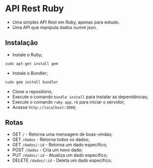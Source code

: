 # API Rest Ruby

- Uma simples API Rest em Ruby, apenas para estudo.
- Uma API que manipula dados numm json.

## Instalação

- Instale o Ruby;

```bash
sudo apt-get install gem
```

- Instale o Bundler;

```bash
sudo gem install bundler
```

- Clone o repositório;
- Execute o comando `bundle install` para instalar as dependências;
- Execute o comando `ruby app.rb` para iniciar o servidor;
- Acesse `http://localhost:3000`;

## Rotas

- GET `/` - Retorna uma mensagem de boas-vindas;
- GET `/dados` - Retorna todos os dados;
- GET `/dados/:id` - Retorna um dado específico;
- POST `/dados` - Cria um novo dado;
- PUT `/dados/:id` - Atualiza um dado específico;
- DELETE `/dados/:id` - Deleta um dado específico;
